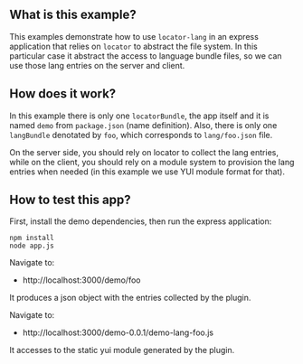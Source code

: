 What is this example?
---------------------

This examples demonstrate how to use `locator-lang` in an express application that relies on `locator` to abstract the file system. In this particular case it abstract the access to language bundle files, so we can use those lang entries on the server and client.

How does it work?
-----------------

In this example there is only one `locatorBundle`, the app itself and it is named `demo` from `package.json` (name definition). Also, there is only one `langBundle` denotated by `foo`, which corresponds to `lang/foo.json` file.

On the server side, you should rely on locator to collect the lang entries, while on the client, you should rely on a module system to provision the lang entries when needed (in this example we use YUI module format for that).

How to test this app?
---------------------

First, install the demo dependencies, then run the express application:

```
npm install
node app.js
```

Navigate to:

* http://localhost:3000/demo/foo

It produces a json object with the entries collected by the plugin.

Navigate to:

* http://localhost:3000/demo-0.0.1/demo-lang-foo.js

It accesses to the static yui module generated by the plugin.
